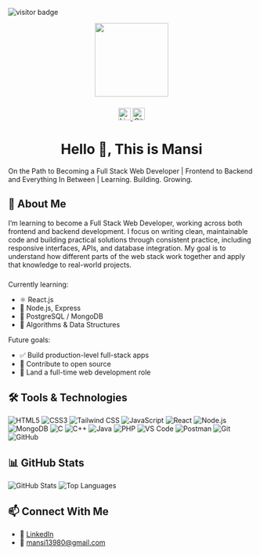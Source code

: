 <!-- VISITOR COUNT -->
<p align="left">
  <img src="https://visitor-badge.laobi.icu/badge?page_id=Mansi-prasad.Mansi-prasad" alt="visitor badge" />
</p>

<!-- CENTERED INTRO GIF -->
<div align="center"> 
  <img height="150" src="https://media.giphy.com/media/M9gbBd9nbDrOTu1Mqx/giphy.gif" />
</div>

###

<!-- SOCIAL MEDIA BADGES -->
<div align="center">
  <a href="https://www.linkedin.com/in/mansi-prasad11/" target="_blank">
    <img src="https://img.shields.io/static/v1?message=LinkedIn&logo=linkedin&label=&color=0077B5&logoColor=white&labelColor=&style=for-the-badge" height="25" alt="LinkedIn badge" />
  </a>
  <a href="https://github.com/Mansi-prasad/" target="_blank">
    <img src="https://img.shields.io/static/v1?message=GitHub&logo=github&label=&color=181717&logoColor=white&labelColor=&style=for-the-badge" height="25" alt="GitHub badge" />
  </a>
</div>

###

<!-- CENTERED MAIN HEADER -->
<div>
  <h1 align="center">Hello 👋, This is Mansi</h1>
  <p>On the Path to Becoming a Full Stack Web Developer | Frontend to Backend and Everything In Between | Learning. Building. Growing.
  </p>
</div>

###

## 🧠 About Me  
I’m learning to become a Full Stack Web Developer, working across both frontend and backend development. I focus on writing clean, maintainable code and building practical solutions through consistent practice, including responsive interfaces, APIs, and database integration. My goal is to understand how different parts of the web stack work together and apply that knowledge to real-world projects.  
###
Currently learning:
- ⚛️ React.js
- 🧩 Node.js, Express
- 🐘 PostgreSQL / MongoDB
- 🧠 Algorithms & Data Structures

Future goals:
- ✅ Build production-level full-stack apps
- 🤝 Contribute to open source
- 🎯 Land a full-time web development role

###

## 🛠️ Tools & Technologies

![HTML5](https://img.shields.io/badge/HTML5-E34F26?logo=html5&logoColor=white)
![CSS3](https://img.shields.io/badge/CSS3-1572B6?logo=css3&logoColor=white)
![Tailwind CSS](https://img.shields.io/badge/TailwindCSS-06B6D4?logo=tailwind-css&logoColor=white)
![JavaScript](https://img.shields.io/badge/JavaScript-F7DF1E?logo=javascript&logoColor=black)
![React](https://img.shields.io/badge/React-20232A?logo=react&logoColor=61DAFB)
![Node.js](https://img.shields.io/badge/Node.js-339933?logo=node.js&logoColor=white)
![MongoDB](https://img.shields.io/badge/MongoDB-4EA94B?logo=mongodb&logoColor=white)
![C](https://img.shields.io/badge/C-00599C?logo=c&logoColor=white)
![C++](https://img.shields.io/badge/C++-00599C?logo=c%2B%2B&logoColor=white)
![Java](https://img.shields.io/badge/Java-007396?logo=java&logoColor=white)
![PHP](https://img.shields.io/badge/PHP-777BB4?logo=php&logoColor=white)
![VS Code](https://img.shields.io/badge/VS%20Code-007ACC?logo=visual-studio-code&logoColor=white)
![Postman](https://img.shields.io/badge/Postman-FF6C37?logo=postman&logoColor=white)
![Git](https://img.shields.io/badge/Git-F05032?logo=git&logoColor=white)
![GitHub](https://img.shields.io/badge/GitHub-181717?logo=github&logoColor=white)

###

## 📊 GitHub Stats

![GitHub Stats](https://github-readme-stats.vercel.app/api?username=Mansi-prasad&show_icons=true&theme=radical)
![Top Languages](https://github-readme-stats.vercel.app/api/top-langs/?username=Mansi-prasad&layout=compact&theme=radical)

###  

## 📫 Connect With Me

- 💼 [LinkedIn](https://www.linkedin.com/in/mansi-prasad11/)
- 📧 mansi13980@gmail.com

###
